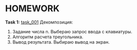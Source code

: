 # HOMEWORK

__Task 1:__ [task_001](java_projects\hw_01\task_001.java)
Декомпозиция:
1. Задание числа n. Выбераю запрос ввода с клавиатуры.
2. Алгоритм расчета треугольника.
3. Вывод результата. Выбираю вывод на экран.

